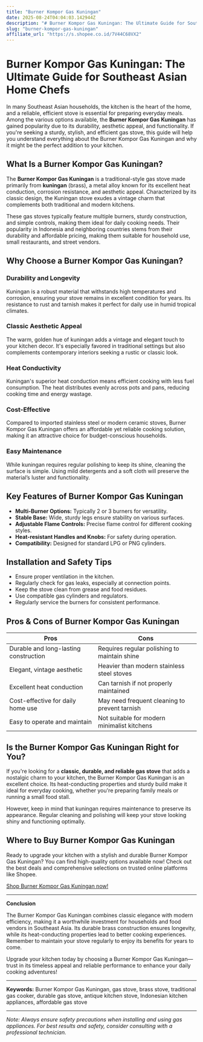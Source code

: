 ```yaml
---
title: "Burner Kompor Gas Kuningan"
date: 2025-08-24T04:04:03.142944Z
description: "# Burner Kompor Gas Kuningan: The Ultimate Guide for Southeast Asian Home Chefs..."
slug: "burner-kompor-gas-kuningan"
affiliate_url: "https://s.shopee.co.id/7V44C68VX2"
---
```

# Burner Kompor Gas Kuningan: The Ultimate Guide for Southeast Asian Home Chefs

In many Southeast Asian households, the kitchen is the heart of the home, and a reliable, efficient stove is essential for preparing everyday meals. Among the various options available, the **Burner Kompor Gas Kuningan** has gained popularity due to its durability, aesthetic appeal, and functionality. If you're seeking a sturdy, stylish, and efficient gas stove, this guide will help you understand everything about the Burner Kompor Gas Kuningan and why it might be the perfect addition to your kitchen.

## What Is a Burner Kompor Gas Kuningan?

The **Burner Kompor Gas Kuningan** is a traditional-style gas stove made primarily from **kuningan** (brass), a metal alloy known for its excellent heat conduction, corrosion resistance, and aesthetic appeal. Characterized by its classic design, the Kuningan stove exudes a vintage charm that complements both traditional and modern kitchens.

These gas stoves typically feature multiple burners, sturdy construction, and simple controls, making them ideal for daily cooking needs. Their popularity in Indonesia and neighboring countries stems from their durability and affordable pricing, making them suitable for household use, small restaurants, and street vendors.

## Why Choose a Burner Kompor Gas Kuningan?

### Durability and Longevity

Kuningan is a robust material that withstands high temperatures and corrosion, ensuring your stove remains in excellent condition for years. Its resistance to rust and tarnish makes it perfect for daily use in humid tropical climates.

### Classic Aesthetic Appeal

The warm, golden hue of kuningan adds a vintage and elegant touch to your kitchen decor. It's especially favored in traditional settings but also complements contemporary interiors seeking a rustic or classic look.

### Heat Conductivity

Kuningan's superior heat conduction means efficient cooking with less fuel consumption. The heat distributes evenly across pots and pans, reducing cooking time and energy wastage.

### Cost-Effective

Compared to imported stainless steel or modern ceramic stoves, Burner Kompor Gas Kuningan offers an affordable yet reliable cooking solution, making it an attractive choice for budget-conscious households.

### Easy Maintenance

While kuningan requires regular polishing to keep its shine, cleaning the surface is simple. Using mild detergents and a soft cloth will preserve the material’s luster and functionality.

## Key Features of Burner Kompor Gas Kuningan

- **Multi-Burner Options:** Typically 2 or 3 burners for versatility.
- **Stable Base:** Wide, sturdy legs ensure stability on various surfaces.
- **Adjustable Flame Controls:** Precise flame control for different cooking styles.
- **Heat-resistant Handles and Knobs:** For safety during operation.
- **Compatibility:** Designed for standard LPG or PNG cylinders.

## Installation and Safety Tips

- Ensure proper ventilation in the kitchen.
- Regularly check for gas leaks, especially at connection points.
- Keep the stove clean from grease and food residues.
- Use compatible gas cylinders and regulators.
- Regularly service the burners for consistent performance.

## Pros & Cons of Burner Kompor Gas Kuningan

| **Pros**                                   | **Cons**                                    |
|--------------------------------------------|--------------------------------------------|
| Durable and long-lasting construction   | Requires regular polishing to maintain shine|
| Elegant, vintage aesthetic               | Heavier than modern stainless steel stoves|
| Excellent heat conduction                | Can tarnish if not properly maintained     |
| Cost-effective for daily home use        | May need frequent cleaning to prevent tarnish |
| Easy to operate and maintain             | Not suitable for modern minimalist kitchens |

## Is the Burner Kompor Gas Kuningan Right for You?

If you're looking for a **classic, durable, and reliable gas stove** that adds a nostalgic charm to your kitchen, the Burner Kompor Gas Kuningan is an excellent choice. Its heat-conducting properties and sturdy build make it ideal for everyday cooking, whether you're preparing family meals or running a small food stall.

However, keep in mind that kuningan requires maintenance to preserve its appearance. Regular cleaning and polishing will keep your stove looking shiny and functioning optimally.

## Where to Buy Burner Kompor Gas Kuningan

Ready to upgrade your kitchen with a stylish and durable Burner Kompor Gas Kuningan? You can find high-quality options available now! Check out the best deals and comprehensive selections on trusted online platforms like Shopee.

[Shop Burner Kompor Gas Kuningan now!](https://s.shopee.co.id/7V44C68VX2)

---

**Conclusion**

The Burner Kompor Gas Kuningan combines classic elegance with modern efficiency, making it a worthwhile investment for households and food vendors in Southeast Asia. Its durable brass construction ensures longevity, while its heat-conducting properties lead to better cooking experiences. Remember to maintain your stove regularly to enjoy its benefits for years to come.

Upgrade your kitchen today by choosing a Burner Kompor Gas Kuningan—trust in its timeless appeal and reliable performance to enhance your daily cooking adventures!

---

**Keywords:** Burner Kompor Gas Kuningan, gas stove, brass stove, traditional gas cooker, durable gas stove, antique kitchen stove, Indonesian kitchen appliances, affordable gas stove

---

*Note: Always ensure safety precautions when installing and using gas appliances. For best results and safety, consider consulting with a professional technician.*